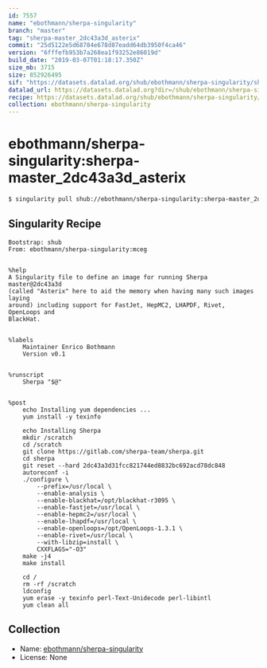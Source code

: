 ```yaml
---
id: 7557
name: "ebothmann/sherpa-singularity"
branch: "master"
tag: "sherpa-master_2dc43a3d_asterix"
commit: "25d5122e5d68784e678d87eadd64db3950f4ca46"
version: "6fffefb953b7a268ea1f93252e86019d"
build_date: "2019-03-07T01:18:17.350Z"
size_mb: 3715
size: 852926495
sif: "https://datasets.datalad.org/shub/ebothmann/sherpa-singularity/sherpa-master_2dc43a3d_asterix/2019-03-07-25d5122e-6fffefb9/6fffefb953b7a268ea1f93252e86019d.simg"
datalad_url: https://datasets.datalad.org?dir=/shub/ebothmann/sherpa-singularity/sherpa-master_2dc43a3d_asterix/2019-03-07-25d5122e-6fffefb9/
recipe: https://datasets.datalad.org/shub/ebothmann/sherpa-singularity/sherpa-master_2dc43a3d_asterix/2019-03-07-25d5122e-6fffefb9/Singularity
collection: ebothmann/sherpa-singularity
---
```


# ebothmann/sherpa-singularity:sherpa-master_2dc43a3d_asterix

```bash
$ singularity pull shub://ebothmann/sherpa-singularity:sherpa-master_2dc43a3d_asterix
```

## Singularity Recipe

```singularity
Bootstrap: shub
From: ebothmann/sherpa-singularity:mceg


%help
A Singularity file to define an image for running Sherpa master@2dc43a3d
(called "Asterix" here to aid the memory when having many such images laying
around) including support for FastJet, HepMC2, LHAPDF, Rivet, OpenLoops and
BlackHat.


%labels
    Maintainer Enrico Bothmann
    Version v0.1


%runscript
    Sherpa "$@"


%post
    echo Installing yum dependencies ...
    yum install -y texinfo

    echo Installing Sherpa
    mkdir /scratch
    cd /scratch
    git clone https://gitlab.com/sherpa-team/sherpa.git
    cd sherpa
    git reset --hard 2dc43a3d31fcc821744ed8832bc692acd78dc848
    autoreconf -i
    ./configure \
        --prefix=/usr/local \
        --enable-analysis \
        --enable-blackhat=/opt/blackhat-r3095 \
        --enable-fastjet=/usr/local \
        --enable-hepmc2=/usr/local \
        --enable-lhapdf=/usr/local \
        --enable-openloops=/opt/OpenLoops-1.3.1 \
        --enable-rivet=/usr/local \
        --with-libzip=install \
        CXXFLAGS="-O3"
    make -j4
    make install

    cd /
    rm -rf /scratch
    ldconfig
    yum erase -y texinfo perl-Text-Unidecode perl-libintl
    yum clean all
```

## Collection

 - Name: [ebothmann/sherpa-singularity](https://github.com/ebothmann/sherpa-singularity)
 - License: None

